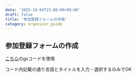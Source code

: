 ```yaml
---
date: '2025-10-04T15:00:00+09:00'
draft: false
title: '参加登録フォームの作成'
category: organizer_guide
---
```


## 参加登録フォームの作成

[こちら](https://script.google.com/home/projects/1lcWABYnNY_2ybFSqCiTLGw9hRgMF8KL3moLLBxqV-icdX76NNfGgDbGx/edit?hl=ja)のgsコードを使用

コード内記載の通り言語とタイトルを入力・選択するのみでOK
